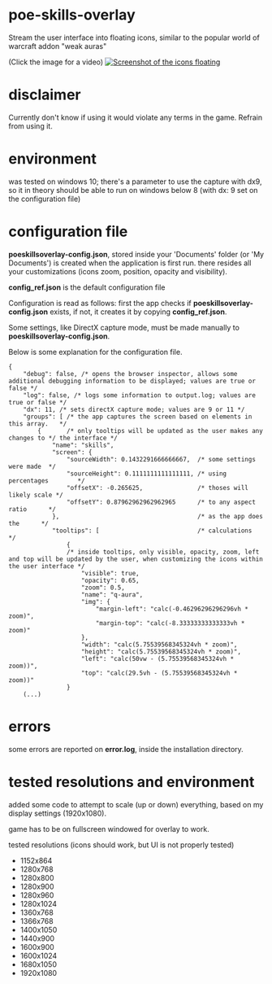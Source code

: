 # poe-skills-overlay
Stream the user interface into floating icons, similar to the popular world of warcraft addon "weak auras"

(Click the image for a video)
[![Screenshot of the icons floating](https://i.imgur.com/Su3Kfo1.png)](https://www.youtube.com/watch?v=PmDFohOiKc8)

# disclaimer

Currently don't know if using it would violate any terms in the game. Refrain from using it.

# environment

was tested on windows 10; there's a parameter to use the capture with dx9, so it in theory should be able to run on windows below 8 (with dx: 9 set on the configuration file)

# configuration file

**poeskillsoverlay-config.json**, stored inside your 'Documents' folder (or 'My Documents') is created when the application is first run. there resides all your customizations (icons zoom, position, opacity and visibility).

**config_ref.json** is the default configuration file

Configuration is read as follows: first the app checks if **poeskillsoverlay-config.json** exists, if not, it creates it by copying **config_ref.json**.

Some settings, like DirectX capture mode, must be made manually to **poeskillsoverlay-config.json**.

Below is some explanation for the configuration file.

```
{
	"debug": false, /* opens the browser inspector, allows some additional debugging information to be displayed; values are true or false */
	"log": false, /* logs some information to output.log; values are true or false */
	"dx": 11, /* sets directX capture mode; values are 9 or 11 */
	"groups": [ /* the app captures the screen based on elements in this array.   */
		{		/* only tooltips will be updated as the user makes any changes to */ the interface */
			"name": "skills",
			"screen": {
				"sourceWidth": 0.1432291666666667,  /* some settings were made  */
				"sourceHeight": 0.1111111111111111, /* using percentages        */
				"offsetX": -0.265625,				/* thoses will likely scale */
				"offsetY": 0.87962962962962965      /* to any aspect ratio      */
			},										/* as the app does the      */
			"tooltips": [							/* calculations             */
				{ 	
				/* inside tooltips, only visible, opacity, zoom, left and top will be updated by the user, when customizing the icons within the user interface */
					"visible": true,
					"opacity": 0.65,
					"zoom": 0.5,
					"name": "q-aura",
					"img": {
						"margin-left": "calc(-0.46296296296296vh * zoom)",
						"margin-top": "calc(-8.33333333333333vh * zoom)"
					},
					"width": "calc(5.75539568345324vh * zoom)",
					"height": "calc(5.75539568345324vh * zoom)",
					"left": "calc(50vw - (5.75539568345324vh * zoom))",
					"top": "calc(29.5vh - (5.75539568345324vh * zoom))"
				} 
	(...) 
```

# errors

some errors are reported on **error.log**, inside the installation directory.

# tested resolutions and environment

added some code to attempt to scale (up or down) everything, based on my display settings (1920x1080).

game has to be on fullscreen windowed for overlay to work.

tested resolutions (icons should work, but UI is not properly tested)
- 1152x864
- 1280x768
- 1280x800
- 1280x900
- 1280x960
- 1280x1024
- 1360x768
- 1366x768
- 1400x1050
- 1440x900
- 1600x900
- 1600x1024
- 1680x1050
- 1920x1080
